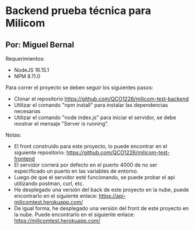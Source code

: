 # Backend prueba técnica para Milicom
## Por: Miguel Bernal

Requerimientos:
- NodeJS 16.15.1
- NPM 8.11.0

Para correr el proyecto se deben seguir los siguientes pasos:
- Clonar el repositorio https://github.com/QCO1226/milicom-test-backend
- Utilizar el comando "npm install" para instalar las dependencias necesarias
- Utilizar el comando "node index.js" para iniciar el servidor, se debe mostrar el mensaje "Server is running".

Notas:
- El front construido para este proyecto, lo puede encontrar en el siguiente repositorio: https://github.com/QCO1226/milicom-test-frontend
- El servidor correrá por defecto en el puerto 4000 de no ser especificado un puerto en las variables de entorno.
- Luego de que el servidor esté funcionando, se puede probar el api utilizando postman, curl, etc.
- He desplegado una versión del back de este proyecto en la nube, puede encontrarlo en el siguiente enlace: https://api-milicomtest.herokuapp.com/
- De igual forma, he desplegado una versión del front de este proyecto en la nube. Puede encontrarlo en el siguiente enlace: https://milicomtest.herokuapp.com/
